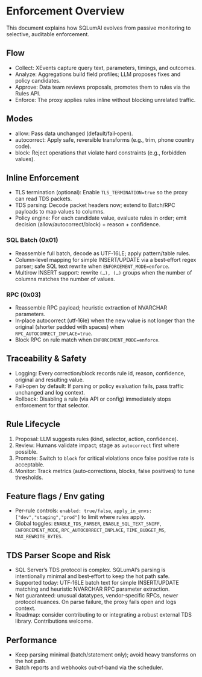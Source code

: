 # Enforcement Overview

This document explains how SQLumAI evolves from passive monitoring to selective, auditable enforcement.

## Flow
- Collect: XEvents capture query text, parameters, timings, and outcomes.
- Analyze: Aggregations build field profiles; LLM proposes fixes and policy candidates.
- Approve: Data team reviews proposals, promotes them to rules via the Rules API.
- Enforce: The proxy applies rules inline without blocking unrelated traffic.

## Modes
- allow: Pass data unchanged (default/fail‑open).
- autocorrect: Apply safe, reversible transforms (e.g., trim, phone country code).
- block: Reject operations that violate hard constraints (e.g., forbidden values).

## Inline Enforcement
- TLS termination (optional): Enable `TLS_TERMINATION=true` so the proxy can read TDS packets.
- TDS parsing: Decode packet headers now; extend to Batch/RPC payloads to map values to columns.
- Policy engine: For each candidate value, evaluate rules in order; emit decision (allow/autocorrect/block) + reason + confidence.

### SQL Batch (0x01)
- Reassemble full batch, decode as UTF‑16LE; apply pattern/table rules.
- Column‑level mapping for simple INSERT/UPDATE via a best‑effort regex parser; safe SQL text rewrite when `ENFORCEMENT_MODE=enforce`.
- Multirow INSERT support: rewrite `(…), (…)` groups when the number of columns matches the number of values.

### RPC (0x03)
- Reassemble RPC payload; heuristic extraction of NVARCHAR parameters.
- In‑place autocorrect (utf‑16le) when the new value is not longer than the original (shorter padded with spaces) when `RPC_AUTOCORRECT_INPLACE=true`.
- Block RPC on rule match when `ENFORCEMENT_MODE=enforce`.

## Traceability & Safety
- Logging: Every correction/block records rule id, reason, confidence, original and resulting value.
- Fail‑open by default: If parsing or policy evaluation fails, pass traffic unchanged and log context.
- Rollback: Disabling a rule (via API or config) immediately stops enforcement for that selector.

## Rule Lifecycle
1) Proposal: LLM suggests rules (kind, selector, action, confidence).
2) Review: Humans validate impact; stage as `autocorrect` first where possible.
3) Promote: Switch to `block` for critical violations once false positive rate is acceptable.
4) Monitor: Track metrics (auto‑corrections, blocks, false positives) to tune thresholds.

## Feature flags / Env gating
- Per‑rule controls: `enabled: true/false`, `apply_in_envs: ["dev","staging","prod"]` to limit where rules apply.
- Global toggles: `ENABLE_TDS_PARSER`, `ENABLE_SQL_TEXT_SNIFF`, `ENFORCEMENT_MODE`, `RPC_AUTOCORRECT_INPLACE`, `TIME_BUDGET_MS`, `MAX_REWRITE_BYTES`.

## TDS Parser Scope and Risk
- SQL Server’s TDS protocol is complex. SQLumAI’s parsing is intentionally minimal and best‑effort to keep the hot path safe.
- Supported today: UTF‑16LE batch text for simple INSERT/UPDATE matching and heuristic NVARCHAR RPC parameter extraction.
- Not guaranteed: unusual datatypes, vendor‑specific RPCs, newer protocol nuances. On parse failure, the proxy fails open and logs context.
- Roadmap: consider contributing to or integrating a robust external TDS library. Contributions welcome.

## Performance
- Keep parsing minimal (batch/statement only); avoid heavy transforms on the hot path.
- Batch reports and webhooks out‑of‑band via the scheduler.
